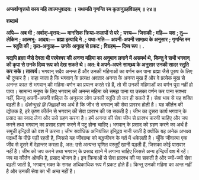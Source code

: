 **अप्यर्वाग्वृत्तयो यस्य महि त्वात्मभुवादय: ।** **यथामति गृणन्ति स्म कृतानुग्रहविग्रहम् ॥ २४॥** 

**शब्दार्थ** 

**अपि—** **अब भी** **; अर्वाक्-वृत्तय:—** **मानसिक क्रिया-कलापों से परे** **; यस्य—** **जिसकी** **; महि—** **यश** **; तु—** **लेकिन** **; आत्मभू-** **आदय:—** **ब्रह्मा इत्यादि ने** **.; यथा-मति—** **अपनी-अपनी सामथ्र्य के अनुसार** **; गृणन्ति स्म—** **स्तुति की** **; कृत-अनुग्रह—** **उनके** **अनुग्रह से प्रकट** **; विग्रहम्—** **दिव्य रूप।** **.** 

**यद्यपि ब्रह्मा जैसे देवता भी परमेश्वर की अनन्त महिमा का अनुमान लगाने में असमर्थ थे,** **किन्तु वे सभी भगवान् की कृपा से उनके दिव्य रूप को देख सकते थे। अत: वे अपने-अपने** **सामथ्र्य के अनुसार उनकी सादर स्तुति कर सके।** **तात्पर्य :** भगवान् सदैव अनन्त हैं और उनकी महिमाओं का वर्णन कर पाना ब्रह्मा जैसे पुरुष के लिए भी दुष्कर है। कहा जाता है कि भगवान् के प्रत्यक्ष अवतार अनन्त के अनन्त मुख हैं और वे प्रत्येक मुख से अनन्त काल से भगवान् की महिमा-वर्णन का प्रयत्न करते रहे हैं, तो भी उनकी महिमाओं का वर्णन पूरा नहीं हो पाया। सामान्य मनुष्य के लिए भगवान् की अनन्त महिमा को समझ पाना या उसका वर्णन कर पाना सश्भव नहीं, किन्तु अपनी-अपनी शकि्त के अनुसार लोग उनकी स्तुति तो कर ही सकते हैं। सेवा भाव से यह शक्ति बढ़ती है। *सेवोन्मुखे हि जिह्वादौ* का अर्थ है कि जीभ से भगवान् की सेवा प्रारश्भ होती है। यह कीर्तन की द्योतक है, हरे कृष्ण कीर्तन से भगवान् की सेवा प्रारश्भ की जा सकती है। जीभ का दूसरा कार्य भगवान् के प्रसाद का स्वाद लेना और उसे ग्रहण करना है। हमें अनन्त की सेवा जीभ से प्रारश्भ करनी चाहिए और जप करने तथा भगवान् का प्रसाद ग्रहण करने में पटु होना चाहिए। भगवान् के प्रसाद को ग्रहण करने का अर्थ है समूची इन्द्रियों को वश में करना। जीभ सर्वाधिक अनियंत्रित इनि्द्रय मानी जाती है क्योंकि यह अनेक अभक्ष्य पदार्थों के पीछे पड़ी रहती है, जिससे यह जीवात्मा को बद्धजीवन के गर्त में धकेलती है। चूँकि जीवात्मा एक जीव से दूसरे में देहान्तर करता है, अत: उसे अत्यन्त घृणित वस्तुएँ खानी पड़ती हैं, जिसका कोई पारावार नहीं है। जीभ को जप करने तथा भगवान् के प्रसाद खाने में लगाना चाहिए जिससे अन्य इन्द्रियाँ वश में रहें। जप या कीर्तन ओषधि है, प्रसाद भोजन है। इन क्रियाओं से सेवा प्रारश्भ की जा सकती है और ज्यों-ज्यों सेवा बढ़ती जाती है, भगवान् भक्त के समक्ष अधिकाधिक रूप में प्रकट होते हैं। किन्तु उनकी महिमा का अन्त नहीं है और उनकी सेवा का भी अन्त नहीं है।  